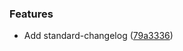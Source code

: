 ### Features

* Add standard-changelog ([79a3336](https://github.com/vadzim/react-use-handler/commit/79a3336))





